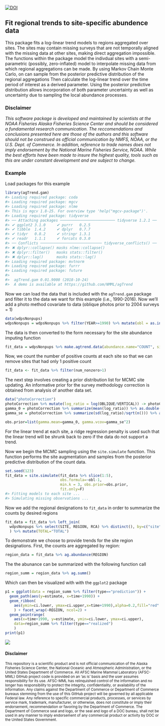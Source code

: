 <!-- README.md is generated from README.Rmd. Please edit that file -->
[![DOI](https://zenodo.org/badge/8592075.svg)](https://zenodo.org/badge/latestdoi/8592075)

Fit regional trends to site-specific abundence data
---------------------------------------------------

This package fits a log-linear trend models to regions aggregated over
sites. The sites may contain missing surveys that are not temporally
aligned with the missing data at other sites, making direct aggregation
impossible. The functions within the package model the indivdual sites
with a semi-parametric (possibly, zero-inflated) model to interpolate
missing data from which regional aggregations can be made. By using
Markov Chain Monte Carlo, on can sample from the posterior predictive
distribution of the regional aggregations Then calculate the log-linear
trend over the time period of interest as a derived parameter. Using the
posterior predictive distribution allows incorporation of both parameter
uncertainty as well as uncertainty due to sampling the local abundance
processes.

### Disclaimer

*This software package is developed and maintained by scientists at the
NOAA Fisheries Alaska Fisheries Science Center and should be considered
a fundamental research communication. The reccomendations and
conclusions presented here are those of the authors and this software
should not be construed as official communication by NMFS, NOAA, or the
U.S. Dept. of Commerce. In addition, reference to trade names does not
imply endorsement by the National Marine Fisheries Service, NOAA. While
the best efforts have been made to insure the highest quality, tools
such as this are under constant development and are subject to change.*

### Example

Load packages for this example

``` r
library(agTrend.gam)
#> Loading required package: coda
#> Loading required package: mgcv
#> Loading required package: nlme
#> This is mgcv 1.8-25. For overview type 'help("mgcv-package")'.
#> Loading required package: tidyverse
#> ── Attaching packages ───────────────────────── tidyverse 1.2.1 ──
#> ✔ ggplot2 3.1.0     ✔ purrr   0.2.5
#> ✔ tibble  1.4.2     ✔ dplyr   0.7.7
#> ✔ tidyr   0.8.2     ✔ stringr 1.3.1
#> ✔ readr   1.1.1     ✔ forcats 0.3.0
#> ── Conflicts ──────────────────────────── tidyverse_conflicts() ──
#> ✖ dplyr::collapse() masks nlme::collapse()
#> ✖ dplyr::filter()   masks stats::filter()
#> ✖ dplyr::lag()      masks stats::lag()
#> Loading required package: mvtnorm
#> Loading required package: furrr
#> Loading required package: future
#> 
#>  agTrend.gam 0.01.9000 (2018-10-24) 
#>  A demo is available at https://github.com/NMML/agTrend
```

Now we can load the data that is included with the `agTrend.gam` package
and filter it to the data we want for this example (i.e., 1990-2016).
Now we’ll add a photo method covariate to data (oblique photos prior to
2004 surveys = 1)

``` r
data(wdpsNonpups)
wdpsNonpups = wdpsNonpups %>% filter(YEAR>=1990) %>% mutate(obl = as.integer(YEAR<2004))
```

The data is then converted to the form necessary for the site abundance
imputing function

``` r
fit_data = wdpsNonpups %>% make.agtrend.data(abundance.name="COUNT", site.name="SITE", time.name="YEAR") 
```

Now, we count the number of positive counts at each site so that we can
remove sites that had only 1 positive count

``` r
fit_data <- fit_data %>% filter(num_nonzero>1)
```

The next step involves creating a prior distribution list for MCMC site
updating. An informative prior for the survey methodology correction is
obtained from analysis of another data set.

``` r
data("photoCorrection")
photoCorrection %>% mutate(log_ratio = log(OBLIQUE/VERTICAL)) -> photoCorrection
gamma_0 = photoCorrection %>% summarize(mean(log_ratio)) %>% as.double()
gamma_se = photoCorrection %>% summarize(sd(log_ratio)/sqrt(n())) %>% as.double()

obs.prior=list(gamma.mean=gamma_0, gamma.vcov=gamma_se^2)
```

For the linear trend at each site, a ridge regression penalty is used
such that the linear trend will be shrunk back to zero if the data do
not support a trend.

Now we begin the MCMC sampling using the `site.simulate` function. This
function performs the site augmentation and samples from the posterior
predictive distribution of the count data.

``` r
set.seed(123) 
fit_data = site.simulate(fit_data %>% slice(1:5), 
                         obs.formula=~obl-1,
                         min.k = 3, obs.prior=obs.prior, 
                         fit.only=F)
#> Fitting models to each site ...
#> Simulating missing observations ...
```

Now we add the regional designations to `fit_data` in order to summarize
the counts by desired regions

``` r
fit_data = fit_data %>% left_join(
  wdpsNonpups %>% select(SITE, REGION, RCA) %>% distinct(), by=c("site"="SITE")
  ) %>% mutate(TOTAL="TOTAL")
```

To demonstrate we choose to provide trends for the site region
designations. First, the counts are aggregated by region:

``` r
region_data = fit_data %>% ag.abundance(REGION)
```

The the abunance can be summarized with the following function call

``` r
region_summ = region_data %>% ag.summ()
```

Which can then be visualized with with the `ggplot2` package

``` r
p1 = ggplot(data = region_summ %>% filter(type=="prediction")) +
  geom_path(aes(y=estimate, x=time+1990)) + 
  geom_ribbon(
    aes(ymin=ci.lower, ymax=ci.upper,x=time+1990),alpha=0.2,fill="red"
    ) + facet_wrap(~REGION, ncol=2) +
  geom_pointrange(
    aes(x=time+1990, y=estimate, ymin=ci.lower, ymax=ci.upper),
    data=region_summ %>% filter(type=="realized")
    )
print(p1)
```

![](README-unnamed-chunk-11-1.png)

#### Disclaimer

<sub>This repository is a scientific product and is not official
communication of the Alaska Fisheries Science Center, the National
Oceanic and Atmospheric Administration, or the United States Department
of Commerce. All AFSC Marine Mammal Laboratory (AFSC-MML) GitHub project
code is provided on an ‘as is’ basis and the user assumes responsibility
for its use. AFSC-MML has relinquished control of the information and no
longer has responsibility to protect the integrity, confidentiality, or
availability of the information. Any claims against the Department of
Commerce or Department of Commerce bureaus stemming from the use of this
GitHub project will be governed by all applicable Federal law. Any
reference to specific commercial products, processes, or services by
service mark, trademark, manufacturer, or otherwise, does not constitute
or imply their endorsement, recommendation or favoring by the Department
of Commerce. The Department of Commerce seal and logo, or the seal and
logo of a DOC bureau, shall not be used in any manner to imply
endorsement of any commercial product or activity by DOC or the United
States Government.</sub>
